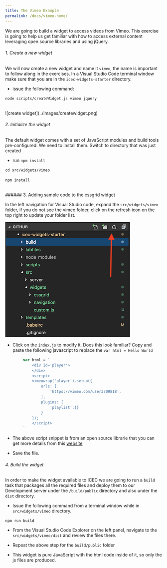 ```yaml
---
title: The Vimeo Example
permalink: /docs/vimeo-home/
---
```


<a name="top"/>

We are going to build a widget to access videos from Vimeo.  This exercise is going to help us get familiar with how to access external content leveraging open source libraries and using jQuery.

###### 1. Create a new widget

We will now create a new widget and name it `vimeo`, the name is important to follow along in the exercises.  In a Visual Studio Code terminal window make sure that you are in the `icec-widgets-starter` directory.

- issue the following command:

```
node scripts/createWidget.js vimeo jquery
```

<br/>
![create widget](../images/createwidget.png)
<br/>

###### 2. Initialize the widget

The default widget comes with a set of JavaScript modules and build tools pre-configured.  We need to install them.  Switch to directory that was just created

- run `npm install`

```
cd src/widgets/vimeo

npm install
```
<br/>
###### 3. Adding sample code to the cssgrid widget

In the left navigation for Visual Studio code, expand the `src/widgets/vimeo` folder, if you do not see the vimeo folder, click on the refresh icon on the top right to update your folder list.

![edit cssgrid widget](../images/editcssgrid.png)

- Click on the `index.js` to modify it.  Does this look familiar?  Copy and paste the following javascript to replace the `var html = Hello World`

```javascript
        var html = `
            <div id='player'> 
            </div> 
            <script> 
            vimeowrap('player').setup({ 
                urls: [ 
                    'https://vimeo.com/user3709818', 
                ], 
                plugins: { 
                    'playlist':{} 
                } 
            }); 
            </script>
        `
```

- The above script snippet is from an open source librarie that you can get more details from this [website](https://wesleyluyten.com/projects/vimeo-wrap)

- Save the file.

###### 4. Build the widget

In order to make the widget available to ICEC we are going to run a `build` task that packages all the required files and deploy them to our Development server under the `/build/public` directory and also under the `dist` directory. 

- Issue the following command from a terminal window while in `src/widgets/vimeo` directory.

```
npm run build
```

- From the Visual Studio Code Explorer on the left panel, navigate to the `src/widgets/vimeo/dist` and review the files there.  

- Repeat the above step for the `build/public` folder

- This widget is pure JavaScript with the html code inside of it, so only the js files are produced.

